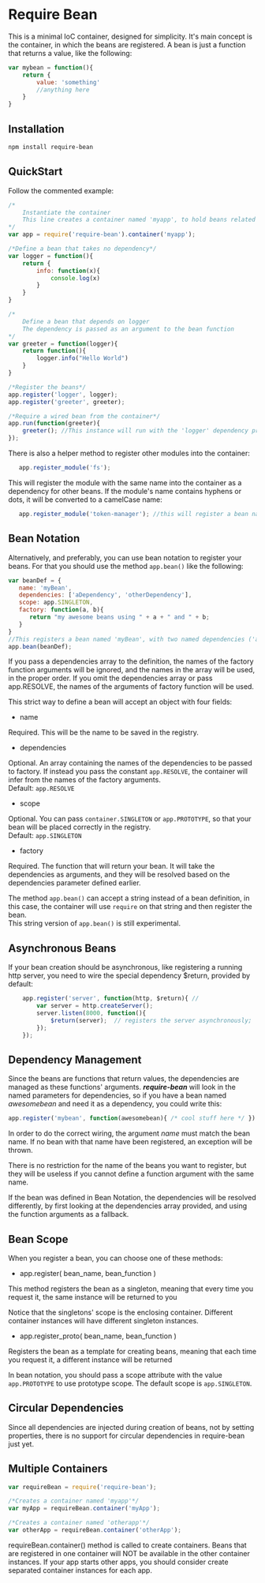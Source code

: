 Require Bean
============

This is a minimal IoC container, designed for simplicity. It's main concept is the container, in which the beans are registered.
A bean is just a function that returns a value, like the following:

```javascript
var mybean = function(){
    return {
        value: 'something'
        //anything here
    }
}
```


Installation
------------

```bash
npm install require-bean
```


QuickStart
----------

Follow the commented example:

```javascript
/*
    Instantiate the container
    This line creates a container named 'myapp', to hold beans related to 'myapp' application
*/
var app = require('require-bean').container('myapp');

/*Define a bean that takes no dependency*/
var logger = function(){
    return {
        info: function(x){
            console.log(x)
        }
    }
}

/*
    Define a bean that depends on logger
    The dependency is passed as an argument to the bean function
*/
var greeter = function(logger){
    return function(){
        logger.info("Hello World")
    }
}

/*Register the beans*/
app.register('logger', logger);
app.register('greeter', greeter);

/*Require a wired bean from the container*/
app.run(function(greeter){
    greeter(); //This instance will run with the 'logger' dependency properly wired
});
```

There is also a helper method to register other modules into the container:

```javascript
   app.register_module('fs');
```
This will register the module with the same name into the container as a dependency for other beans.
If the module's name contains hyphens or dots, it will be converted to a camelCase name:

```javascript
   app.register_module('token-manager'); //this will register a bean named tokenManager to hold the module.
```

Bean Notation
-------------

Alternatively, and preferably, you can use bean notation to register your beans. For that you should use the method <code>app.bean()</code> like the following:

```javascript
var beanDef = {
   name: 'myBean',
   dependencies: ['aDependency', 'otherDependency'],
   scope: app.SINGLETON,
   factory: function(a, b){
      return "my awesome beans using " + a + " and " + b;
   }
}
//This registers a bean named 'myBean', with two named dependencies ('aDependency' and 'otherDependency') and singleton scope
app.bean(beanDef);
```

If you pass a dependencies array to the definition, the names of the factory function arguments will be ignored, and the names in the array will be used, in the proper order.
If you omit the dependencies array or pass app.RESOLVE, the names of the arguments of factory function will be used.

This strict way to define a bean will accept an object with four fields:

- name

Required. This will be the name to be saved in the registry.

- dependencies

Optional. An array containing the names of the dependencies to be passed to factory. If instead you pass the constant <code>app.RESOLVE</code>, the container will infer from the names of the factory arguments.<br>
Default: <code>app.RESOLVE</code>

- scope

Optional. You can pass <code>container.SINGLETON</code> or <code>app.PROTOTYPE</code>, so that your bean will be placed correctly in the registry.<br>
Default: <code>app.SINGLETON</code>

- factory

Required. The function that will return your bean. It will take the dependencies as arguments, and they will be resolved based on the dependencies parameter defined earlier.


The method <code>app.bean()</code> can accept a string instead of a bean definition, in this case, the container will use <code>require</code> on that string and then register the bean.<br>
This string version of <code>app.bean()</code> is still experimental.

Asynchronous Beans
------------------

If your bean creation should be asynchronous, like registering a running http server, you need to wire the special dependency $return, provided by default:

```javascript
    app.register('server', function(http, $return){ //
        var server = http.createServer();
        server.listen(8000, function(){
            $return(server);  // registers the server asynchronously;
        });
    });
```


Dependency Management
---------------------

Since the beans are functions that return values, the dependencies are managed as these functions' arguments.
***require-bean*** will look in the named parameters for dependencies, so if you have a bean named _awesomebean_ and need it as a dependency, you could write this:

```javascript
app.register('mybean', function(awesomebean){ /* cool stuff here */ })
```

In order to do the correct wiring, the argument _name_ must match the bean name. If no bean with that name have been registered, an exception will be thrown.

There is no restriction for the name of the beans you want to register, but they will be useless if you cannot define a function argument with the same name.

If the bean was defined in Bean Notation, the dependencies will be resolved differently, by first looking at the dependencies array provided, and using the function arguments as a fallback.

Bean Scope
----------

When you register a bean, you can choose one of these methods:

* app.register( bean_name, bean_function )

This method registers the bean as a singleton, meaning that every time you request it, the same instance will be returned to you

Notice that the singletons' scope is the enclosing container. Different container instances will have different singleton instances.

* app.register_proto( bean_name, bean_function )

Registers the bean as a template for creating beans, meaning that each time you request it, a different instance will be returned


In bean notation, you should pass a scope attribute with the value <code>app.PROTOTYPE</code> to use prototype scope. The default scope is <code>app.SINGLETON</code>.


Circular Dependencies
---------------------

Since all dependencies are injected during creation of beans, not by setting properties, there is no support for circular dependencies in require-bean just yet.


Multiple Containers
-------------------

```javascript
var requireBean = require('require-bean');

/*Creates a container named 'myapp'*/
var myApp = requireBean.container('myApp');

/*Creates a container named 'otherapp'*/
var otherApp = requireBean.container('otherApp');
```

requireBean.container() method is called to create containers. Beans that are registered in one container will NOT be available in the other container instances.
If your app starts other apps, you should consider create separated container instances for each app.

